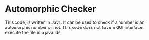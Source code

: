 # Automorphic Checker
This code, is written in Java. It can be used to check if a number is an automorphic number or not. This code does not have a GUI interface.
execute the file in a java ide.
